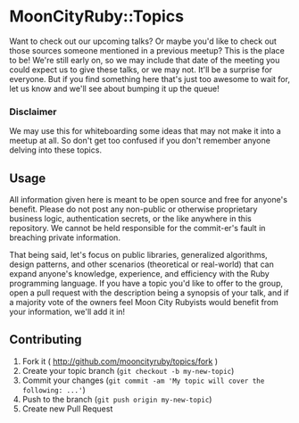 # MoonCityRuby::Topics

Want to check out our upcoming talks? Or maybe you'd like to check out those sources someone mentioned in a previous meetup? This is the place to be! We're still early on, so we may include that date of the meeting you could expect us to give these talks, or we may not. It'll be a surprise for everyone. But if you find something here that's just too awesome to wait for, let us know and we'll see about bumping it up the queue! 

### Disclaimer

We may use this for whiteboarding some ideas that may not make it into a meetup at all. So don't get too confused if you don't remember anyone delving into these topics.

## Usage

All information given here is meant to be open source and free for anyone's benefit. Please do not post any non-public or otherwise proprietary business logic, authentication secrets, or the like anywhere in this repository. We cannot be held responsible for the commit-er's fault in breaching private information.

That being said, let's focus on public libraries, generalized algorithms, design patterns, and other scenarios (theoretical or real-world) that can expand anyone's knowledge, experience, and efficiency with the Ruby programming language. If you have a topic you'd like to offer to the group, open a pull request with the description being a synopsis of your talk, and if a majority vote of the owners feel Moon City Rubyists would benefit from your information, we'll add it in!

## Contributing

1. Fork it ( http://github.com/mooncityruby/topics/fork )
2. Create your topic branch (`git checkout -b my-new-topic`)
3. Commit your changes (`git commit -am 'My topic will cover the following: ...'`)
4. Push to the branch (`git push origin my-new-topic`)
5. Create new Pull Request
